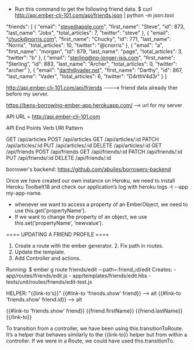 - Run this command to get the following friend data.
$ curl http://api.ember-cli-101.com/api/friends.json | python -m json.tool

"friends": [
        {
            "email": "steve@apple.com",
            "first_name": "Steve",
            "id": 873,
            "last_name": "Jobs",
            "total_articles": 7,
            "twitter": "steve"
        },
        {
            "email": "chuck@norris.com",
            "first_name": "Chucky",
            "id": 771,
            "last_name": "Norris",
            "total_articles": 10,
            "twitter": "@cnorris"
        },
        {
            "email": "a",
            "first_name": "morgan",
            "id": 879,
            "last_name": "page",
            "total_articles": 3,
            "twitter": "b"
        },
        {
            "email": "sterling@no-longer-isis.com",
            "first_name": "Sterling",
            "id": 883,
            "last_name": "Archer",
            "total_articles": 0,
            "twitter": "archer"
        },
        {
            "email": "darth@vader.net",
            "first_name": "Darthy",
            "id": 867,
            "last_name": "Vader",
            "total_articles": 6,
            "twitter": "D4rthV4d3r"
        }
    ]

http://api.ember-cli-101.com/api/friends    ----> friend data already ther before my server.


https://bens-borrowing-ember-app.herokuapp.com/ --> url for my server


API URL = http://api.ember-cli-101.com

API End Points Verb URI Pattern

GET /api/articles
POST /api/articles
GET /api/articles/:id
PATCH /api/articles/:id
PUT /api/articles/:id
DELETE /api/articles/:id
GET /api/friends
POST /api/friends
GET /api/friends/:id
PATCH /api/friends/:id
PUT /api/friends/:id
DELETE /api/friends/:id


borrower's backend: https://github.com/abuiles/borrowers-backend

Once we have created our own instance on Heroku, we need to install Heroku Toolbelt18 and check our application’s log with heroku logs -t --app my-app-name.

- whenever we want to access a property of an EmberObject, we need to use this.get('propertyName').
- If we want to change the property of an object, we use this.set(‘propertyName’, ‘newvalue’).


==== UPDATING A FRIEND PROFILE ====
1. Create a route with the ember generator. 2. Fix path in routes.
3. Update the template.
4. Add Controller and actions.

Running: $ ember g route friends/edit --path=:friend_id/edit
Creates: - app/routes/friends/edit.js
         - app/templates/friends/edit.hbs
        - tests/unit/routes/friends/edit-test.js


HELPER: "{{link-to's}}"
{{#link-to 'friends.show' friend}} --> alt
{{#link-to 'friends.show' friend.id}} --> alt

{{#link-to 'friends.show' friend}}
  {{friend.firstName}} {{friend.lastName}}
{{/link-to}}

To transition from a controller, we have been using this.transitionToRoute. It’s a helper that behaves similarly to the {{link-to}} helper but from within a controller. If we were in a Route, we could have used this.transitionTo.
